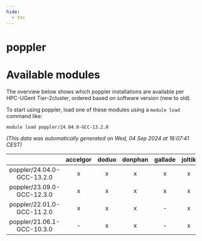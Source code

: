 ```yaml
---
hide:
  - toc
---
```


poppler
=======

# Available modules


The overview below shows which poppler installations are available per HPC-UGent Tier-2cluster, ordered based on software version (new to old).

To start using poppler, load one of these modules using a `module load` command like:

```shell
module load poppler/24.04.0-GCC-13.2.0
```

*(This data was automatically generated on Wed, 04 Sep 2024 at 16:07:41 CEST)*  

| |accelgor|doduo|donphan|gallade|joltik|shinx|skitty|
| :---: | :---: | :---: | :---: | :---: | :---: | :---: | :---: |
|poppler/24.04.0-GCC-13.2.0|x|x|x|x|x|x|x|
|poppler/23.09.0-GCC-12.3.0|x|x|x|x|x|x|x|
|poppler/22.01.0-GCC-11.2.0|x|x|x|-|x|-|x|
|poppler/21.06.1-GCC-10.3.0|-|x|x|-|x|-|-|
